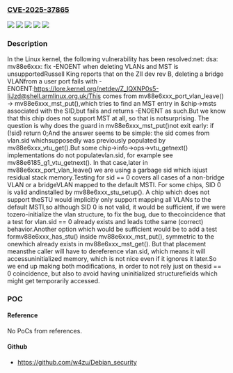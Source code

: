 ### [CVE-2025-37865](https://cve.mitre.org/cgi-bin/cvename.cgi?name=CVE-2025-37865)
![](https://img.shields.io/static/v1?label=Product&message=Linux&color=blue)
![](https://img.shields.io/static/v1?label=Version&message=&color=brightgreen)
![](https://img.shields.io/static/v1?label=Version&message=5.18%20&color=brightgreen)
![](https://img.shields.io/static/v1?label=Version&message=acaf4d2e36b3466334af4d3ee6ac254c3316165c%20&color=brightgreen)
![](https://img.shields.io/static/v1?label=Vulnerability&message=n%2Fa&color=blue)

### Description

In the Linux kernel, the following vulnerability has been resolved:net: dsa: mv88e6xxx: fix -ENOENT when deleting VLANs and MST is unsupportedRussell King reports that on the ZII dev rev B, deleting a bridge VLANfrom a user port fails with -ENOENT:https://lore.kernel.org/netdev/Z_lQXNP0s5-IiJzd@shell.armlinux.org.uk/This comes from mv88e6xxx_port_vlan_leave() -> mv88e6xxx_mst_put(),which tries to find an MST entry in &chip->msts associated with the SID,but fails and returns -ENOENT as such.But we know that this chip does not support MST at all, so that is notsurprising. The question is why does the guard in mv88e6xxx_mst_put()not exit early:	if (!sid)		return 0;And the answer seems to be simple: the sid comes from vlan.sid whichsupposedly was previously populated by mv88e6xxx_vtu_get().But some chip->info->ops->vtu_getnext() implementations do not populatevlan.sid, for example see mv88e6185_g1_vtu_getnext(). In that case,later in mv88e6xxx_port_vlan_leave() we are using a garbage sid which isjust residual stack memory.Testing for sid == 0 covers all cases of a non-bridge VLAN or a bridgeVLAN mapped to the default MSTI. For some chips, SID 0 is valid andinstalled by mv88e6xxx_stu_setup(). A chip which does not support theSTU would implicitly only support mapping all VLANs to the default MSTI,so although SID 0 is not valid, it would be sufficient, if we were tozero-initialize the vlan structure, to fix the bug, due to thecoincidence that a test for vlan.sid == 0 already exists and leads tothe same (correct) behavior.Another option which would be sufficient would be to add a test formv88e6xxx_has_stu() inside mv88e6xxx_mst_put(), symmetric to the onewhich already exists in mv88e6xxx_mst_get(). But that placement meansthe caller will have to dereference vlan.sid, which means it will accessuninitialized memory, which is not nice even if it ignores it later.So we end up making both modifications, in order to not rely just on thesid == 0 coincidence, but also to avoid having uninitialized structurefields which might get temporarily accessed.

### POC

#### Reference
No PoCs from references.

#### Github
- https://github.com/w4zu/Debian_security


